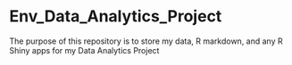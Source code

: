 # Env_Data_Analytics_Project
The purpose of this repository is to store my data, R markdown, and any R Shiny apps for my Data Analytics Project
